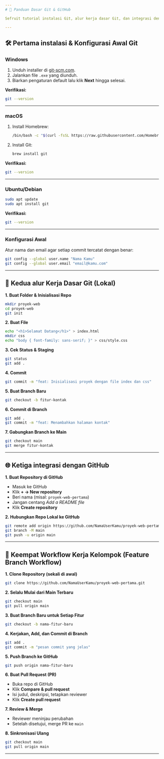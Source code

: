 ```yaml
---
# 📘 Panduan Dasar Git & GitHub

Sefruit tutorial instalasi Git, alur kerja dasar Git, dan integrasi dengan GitHub.

---
```


## 🛠️ Pertama instalasi & Konfigurasi Awal Git

### Windows

1. Unduh installer di [git-scm.com](https://git-scm.com/downloads).
2. Jalankan file `.exe` yang diunduh.
3. Biarkan pengaturan default lalu klik **Next** hingga selesai.

**Verifikasi:**

```bash
git --version
```

---

### macOS

1. Install Homebrew:

   ```bash
   /bin/bash -c "$(curl -fsSL https://raw.githubusercontent.com/Homebrew/install/HEAD/install.sh)"
   ```
2. Install Git:

   ```bash
   brew install git
   ```

**Verifikasi:**

```bash
git --version
```

---

### Ubuntu/Debian

```bash
sudo apt update
sudo apt install git
```

**Verifikasi:**

```bash
git --version
```

---

### Konfigurasi Awal

Atur nama dan email agar setiap commit tercatat dengan benar:

```bash
git config --global user.name "Nama Kamu"
git config --global user.email "email@kamu.com"
```

---

## 📂 Kedua alur Kerja Dasar Git (Lokal)

**1. Buat Folder & Inisialisasi Repo**

```bash
mkdir proyek-web
cd proyek-web
git init
```

**2. Buat File**

```bash
echo "<h1>Selamat Datang</h1>" > index.html
mkdir css
echo "body { font-family: sans-serif; }" > css/style.css
```

**3. Cek Status & Staging**

```bash
git status
git add .
```

**4. Commit**

```bash
git commit -m "feat: Inisialisasi proyek dengan file index dan css"
```

**5. Buat Branch Baru**

```bash
git checkout -b fitur-kontak
```

**6. Commit di Branch**

```bash
git add .
git commit -m "feat: Menambahkan halaman kontak"
```

**7. Gabungkan Branch ke Main**

```bash
git checkout main
git merge fitur-kontak
```

---

## 🌐 Ketiga integrasi dengan GitHub

**1. Buat Repository di GitHub**

* Masuk ke GitHub
* Klik **+ → New repository**
* Beri nama (misal: `proyek-web-pertama`)
* Jangan centang *Add a README file*
* Klik **Create repository**

**2. Hubungkan Repo Lokal ke GitHub**

```bash
git remote add origin https://github.com/NamaUserKamu/proyek-web-pertama.git
git branch -M main
git push -u origin main
```

---

## 👥 Keempat Workflow Kerja Kelompok (Feature Branch Workflow)

**1. Clone Repository (sekali di awal)**

```bash
git clone https://github.com/NamaUserKamu/proyek-web-pertama.git
```

**2. Selalu Mulai dari Main Terbaru**

```bash
git checkout main
git pull origin main
```

**3. Buat Branch Baru untuk Setiap Fitur**

```bash
git checkout -b nama-fitur-baru
```

**4. Kerjakan, Add, dan Commit di Branch**

```bash
git add .
git commit -m "pesan commit yang jelas"
```

**5. Push Branch ke GitHub**

```bash
git push origin nama-fitur-baru
```

**6. Buat Pull Request (PR)**

* Buka repo di GitHub
* Klik **Compare & pull request**
* Isi judul, deskripsi, tetapkan reviewer
* Klik **Create pull request**

**7. Review & Merge**

* Reviewer meninjau perubahan
* Setelah disetujui, merge PR ke `main`

**8. Sinkronisasi Ulang**

```bash
git checkout main
git pull origin main
```

---
